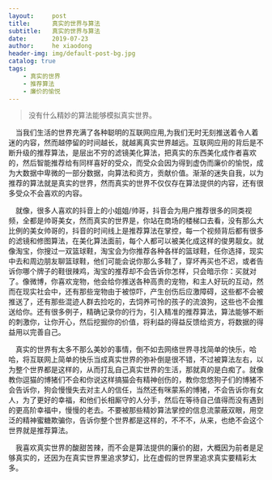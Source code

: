 ```yaml
---
layout:     post
title:      真实的世界与算法
subtitle:   真实的世界与算法
date:       2019-07-23
author:     he xiaodong
header-img: img/default-post-bg.jpg
catalog: true
tags:
    - 真实的世界
    - 推荐算法
    - 廉价的愉悦
---
```


> 没有什么精妙的算法能够模拟真实世界。   

&ensp;&ensp;当我们生活的世界充满了各种聪明的互联网应用,为我们无时无刻推送着令人着迷的内容，然而越停留的时间越长，就越离真实世界越远。互联网应用的背后是不断升级的推荐算法，是层出不穷的滤镜美化算法，把真实的东西美化成作者喜欢的，然后智能推荐给有同样喜好的受众，而受众会因为得到虚伪而廉价的愉悦，成为大数据中卑微的一部分数据，向算法和资方，贡献价值。渐渐的迷失自我，以为推荐的算法就是真实的世界，然而真实的世界不仅仅存在算法提供的内容，还有很多受众不会喜欢的内容。

&ensp;&ensp;就像，很多人喜欢的抖音上的小姐姐/帅哥，抖音会为用户推荐很多的同类视频，全都是帅哥美女，然而真实的世界是，你站在商场的楼梯口去看，没有那么大比例的美女帅哥的，抖音的时间线上是推荐算法在掌控，每一个视频背后都有很多的滤镜和修图算法，在美化算法面前，每个人都可以被美化成这样的俊男靓女。就像淘宝，你搜过一双篮球鞋，淘宝会为你推荐各种各样的篮球鞋，任你选择，现实中去和周边朋友聊篮球鞋，他们可能会说你那么多鞋了，穿坏再买也不迟，或者告诉你哪个牌子的鞋很辣鸡，淘宝的推荐却不会告诉你怎样，只会暗示你：买就对了。像微博，你喜欢宠物，他会给你推送各种高贵的宠物，和主人好玩的互动，然而在现实社会中，还有那些宠物由于被惊吓，产生创伤后应激障碍，这些都不会被推送了，还有那些混迹人群去捡吃的，去饲养可怜的孩子的流浪狗，这些也不会推送给你。还有很多例子，精确记录你的行为，引入精准的推荐算法，算法能够不断的刺激你，让你开心，然后挖掘你的价值，将利益的得益反馈给资方，将数据的得益用以完善自己。

&ensp;&ensp;真实的世界有太多不那么美妙的事情，倒不如去网络世界寻找简单的快乐，哈哈，将互联网上简单的快乐当成真实世界的弥补倒是很不错，不过被算法左右，以为整个世界都是这样的，从而打乱自己真实世界的生活，那就真的是白痴了。就像教你逗猫的博猪们不会和你说这样搞猫会有精神创伤的，教你忽悠狗子们的博猪不会告诉你，狗会慢慢失去对主人的信任，当然还有咪蒙系的博猪，不会告诉你有女人，为了更好的幸福，和他们长相厮守的人分手，然后在等待自己值得而没有遇到的更高阶幸福中，慢慢的老去。不要被那些精妙算法掌控的信息流蒙蔽双眼，用空泛的精神蜜糖欺骗你，告诉你整个世界都是这样的，不不不，从来，也绝不会这个世界就是推荐算法。
	
&ensp;&ensp;我喜欢真实世界的酸甜苦辣，而不会是算法提供的廉价的甜，大概因为前者是足够真实的，还因为在真实世界里追求梦幻，比在虚假的世界里追求真实要精彩太多。
